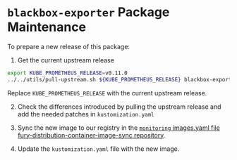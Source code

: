 # `blackbox-exporter` Package Maintenance

To prepare a new release of this package:

1. Get the current upstream release

```bash
export KUBE_PROMETHEUS_RELEASE=v0.11.0
../../utils/pull-upstream.sh ${KUBE_PROMETHEUS_RELEASE} blackbox-exporter
```

Replace `KUBE_PROMETHEUS_RELEASE` with the current upstream release.

2. Check the differences introduced by pulling the upstream release and add the needed patches in `kustomization.yaml`

3. Sync the new image to our registry in the [`monitoring` images.yaml file fury-distribution-container-image-sync repository](https://github.com/sighupio/fury-distribution-container-image-sync/blob/main/modules/monitoring/images.yml).

4. Update the `kustomization.yaml` file with the new image.
